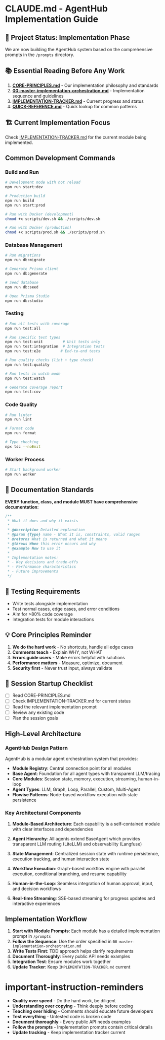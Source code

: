 # CLAUDE.md - AgentHub Implementation Guide

## 🎯 Project Status: Implementation Phase
We are now building the AgentHub system based on the comprehensive prompts in the `/prompts` directory.

## 📚 Essential Reading Before Any Work
1. **[CORE-PRINCIPLES.md](./CORE-PRINCIPLES.md)** - Our implementation philosophy and standards
2. **[00-master-implementation-orchestration.md](./prompts/00-master-implementation-orchestration.md)** - Implementation sequence and guidelines
3. **[IMPLEMENTATION-TRACKER.md](./IMPLEMENTATION-TRACKER.md)** - Current progress and status
4. **[QUICK-REFERENCE.md](./QUICK-REFERENCE.md)** - Quick lookup for common patterns

## 🏗️ Current Implementation Focus
Check [IMPLEMENTATION-TRACKER.md](./IMPLEMENTATION-TRACKER.md) for the current module being implemented.

## Common Development Commands

### Build and Run
```bash
# Development mode with hot reload
npm run start:dev

# Production build
npm run build
npm run start:prod

# Run with Docker (development)
chmod +x scripts/dev.sh && ./scripts/dev.sh

# Run with Docker (production)
chmod +x scripts/prod.sh && ./scripts/prod.sh
```

### Database Management
```bash
# Run migrations
npm run db:migrate

# Generate Prisma client
npm run db:generate

# Seed database
npm run db:seed

# Open Prisma Studio
npm run db:studio
```

### Testing
```bash
# Run all tests with coverage
npm run test:all

# Run specific test types
npm run test:unit         # Unit tests only
npm run test:integration  # Integration tests
npm run test:e2e         # End-to-end tests

# Run quality checks (lint + type check)
npm run test:quality

# Run tests in watch mode
npm run test:watch

# Generate coverage report
npm run test:cov
```

### Code Quality
```bash
# Run linter
npm run lint

# Format code
npm run format

# Type checking
npx tsc --noEmit
```

### Worker Process
```bash
# Start background worker
npm run worker
```

## 📝 Documentation Standards
**EVERY function, class, and module MUST have comprehensive documentation:**
```typescript
/**
 * What it does and why it exists
 * 
 * @description Detailed explanation
 * @param {Type} name - What it is, constraints, valid ranges
 * @returns What is returned and what it means
 * @throws When this error occurs and why
 * @example How to use it
 * 
 * Implementation notes:
 * - Key decisions and trade-offs
 * - Performance characteristics
 * - Future improvements
 */
```

## 🧪 Testing Requirements
- Write tests alongside implementation
- Test normal cases, edge cases, and error conditions
- Aim for >80% code coverage
- Integration tests for module interactions

## 💡 Core Principles Reminder
1. **We do the hard work** - No shortcuts, handle all edge cases
2. **Comments teach** - Explain WHY, not WHAT
3. **Errors guide users** - Make errors helpful with solutions
4. **Performance matters** - Measure, optimize, document
5. **Security first** - Never trust input, always validate

## 🚀 Session Startup Checklist
- [ ] Read CORE-PRINCIPLES.md
- [ ] Check IMPLEMENTATION-TRACKER.md for current status
- [ ] Read the relevant implementation prompt
- [ ] Review any existing code
- [ ] Plan the session goals

## High-Level Architecture

### AgentHub Design Pattern
AgentHub is a modular agent orchestration system that provides:
- **Module Registry**: Central connection point for all modules
- **Base Agent**: Foundation for all agent types with transparent LLM/tracing
- **Core Modules**: Session state, memory, execution, streaming, human-in-loop
- **Agent Types**: LLM, Graph, Loop, Parallel, Custom, Multi-Agent
- **Flowise Patterns**: Node-based workflow execution with state persistence

### Key Architectural Components

1. **Module-Based Architecture**: Each capability is a self-contained module with clear interfaces and dependencies

2. **Agent Hierarchy**: All agents extend BaseAgent which provides transparent LLM routing (LiteLLM) and observability (Langfuse)

3. **State Management**: Centralized session state with runtime persistence, execution tracking, and human interaction state

4. **Workflow Execution**: Graph-based workflow engine with parallel execution, conditional branching, and resume capability

5. **Human-in-the-Loop**: Seamless integration of human approval, input, and decision workflows

6. **Real-time Streaming**: SSE-based streaming for progress updates and interactive experiences

## Implementation Workflow

1. **Start with Module Prompts**: Each module has a detailed implementation prompt in `/prompts`
2. **Follow the Sequence**: Use the order specified in `00-master-implementation-orchestration.md`
3. **Write Tests First**: TDD approach helps clarify requirements
4. **Document Thoroughly**: Every public API needs examples
5. **Integration Test**: Ensure modules work together
6. **Update Tracker**: Keep `IMPLEMENTATION-TRACKER.md` current

# important-instruction-reminders
- **Quality over speed** - Do the hard work, be diligent
- **Understanding over copying** - Think deeply before coding
- **Teaching over hiding** - Comments should educate future developers
- **Test everything** - Untested code is broken code
- **Document thoroughly** - Every public API needs examples
- **Follow the prompts** - Implementation prompts contain critical details
- **Update tracking** - Keep implementation tracker current